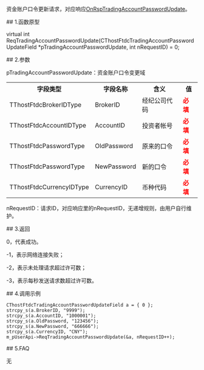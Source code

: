 <p>资金账户口令更新请求，对应响应<a href="../../CTHOSTFTDCTRADERAPI/ONRSPTRADINGACCOUNTPASSWORDUPDATE/">OnRspTradingAccountPasswordUpdate</a>。</p>
<span class="anchor" id="9afc03f7-da7f-4c45-b584-8759766fa5c3"></span>
## 1.函数原型
<p>virtual int ReqTradingAccountPasswordUpdate(CThostFtdcTradingAccountPasswordUpdateField *pTradingAccountPasswordUpdate, int nRequestID) = 0;</p>
<span class="anchor" id="591f6311-4fff-423b-8eb0-40b3c6e6f865"></span>
## 2.参数
<p>pTradingAccountPasswordUpdate：资金账户口令变更域</p>
<table><tr><th style="TEXT-ALIGN: center;">字段类型</th><th style="TEXT-ALIGN: center;">字段名称</th><th style="TEXT-ALIGN: center;">含义</th><th style="TEXT-ALIGN: center;">值</th></tr><tr><td style="TEXT-ALIGN: left;">TThostFtdcBrokerIDType</td>
<td style="TEXT-ALIGN: left;">BrokerID</td>
<td style="TEXT-ALIGN: left;">经纪公司代码</td>
<td style="TEXT-ALIGN: left;"><strong><font color="#FF0000">必填</font></strong></td>
</tr>
<tr><td style="TEXT-ALIGN: left;">TThostFtdcAccountIDType</td>
<td style="TEXT-ALIGN: left;">AccountID</td>
<td style="TEXT-ALIGN: left;">投资者帐号</td>
<td style="TEXT-ALIGN: left;"><strong><font color="#FF0000">必填</font></strong></td>
</tr>
<tr><td style="TEXT-ALIGN: left;">TThostFtdcPasswordType</td>
<td style="TEXT-ALIGN: left;">OldPassword</td>
<td style="TEXT-ALIGN: left;">原来的口令</td>
<td style="TEXT-ALIGN: left;"><strong><font color="#FF0000">必填</font></strong></td>
</tr>
<tr><td style="TEXT-ALIGN: left;">TThostFtdcPasswordType</td>
<td style="TEXT-ALIGN: left;">NewPassword</td>
<td style="TEXT-ALIGN: left;">新的口令</td>
<td style="TEXT-ALIGN: left;"><strong><font color="#FF0000">必填</font></strong></td>
</tr>
<tr><td style="TEXT-ALIGN: left;">TThostFtdcCurrencyIDType</td>
<td style="TEXT-ALIGN: left;">CurrencyID</td>
<td style="TEXT-ALIGN: left;">币种代码</td>
<td style="TEXT-ALIGN: left;"><strong><font color="#FF0000">必填</font></strong></td>
</tr>
</table>
<p>nRequestID：请求ID，对应响应里的nRequestID，无递增规则，由用户自行维护。</p>
<span class="anchor" id="d7dd8715-d066-423b-ba6f-43cc29f33ecb"></span>
## 3.返回
<p>0，代表成功。</p>
<p>-1，表示网络连接失败；</p>
<p>-2，表示未处理请求超过许可数；</p>
<p>-3，表示每秒发送请求数超过许可数。</p>
<span class="anchor" id="0716addb-a1b1-4744-ae37-cff0217b477c"></span>
## 4.调用示例
<pre><code>CThostFtdcTradingAccountPasswordUpdateField a = { 0 };
strcpy_s(a.BrokerID, "9999");
strcpy_s(a.AccountID, "1000001");
strcpy_s(a.OldPassword, "123456");
strcpy_s(a.NewPassword, "666666");
strcpy_s(a.CurrencyID, "CNY");
m_pUserApi-&gt;ReqTradingAccountPasswordUpdate(&amp;a, nRequestID++);
</code></pre>
<span class="anchor" id="72a8c73c-2ce7-4b22-83f5-ca14084ad57d"></span>
## 5.FAQ
<p>无</p>
